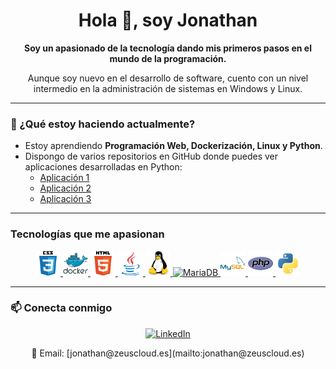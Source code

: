 <h1 align="center">Hola 👋, soy Jonathan</h1>

<p align="center">
  <strong>Soy un apasionado de la tecnología dando mis primeros pasos en el mundo de la programación.</strong>
</p>

<p align="center">
  Aunque soy nuevo en el desarrollo de software, cuento con un nivel intermedio en la administración de sistemas en Windows y Linux.
</p>

---

### 🚀 ¿Qué estoy haciendo actualmente?

- Estoy aprendiendo **Programación Web, Dockerización, Linux y Python**.
- Dispongo de varios repositorios en GitHub donde puedes ver aplicaciones desarrolladas en Python:
  - [Aplicación 1](https://github.com/tu_usuario/repositorio1)
  - [Aplicación 2](https://github.com/tu_usuario/repositorio2)
  - [Aplicación 3](https://github.com/tu_usuario/repositorio3)

---

### Tecnologías que me apasionan

<p align="center">
  <a href="https://www.w3schools.com/css/" target="_blank" rel="noreferrer">
    <img src="https://raw.githubusercontent.com/devicons/devicon/master/icons/css3/css3-original-wordmark.svg" alt="CSS3" width="40" height="40"/>
  </a>
  <a href="https://www.docker.com/" target="_blank" rel="noreferrer">
    <img src="https://raw.githubusercontent.com/devicons/devicon/master/icons/docker/docker-original-wordmark.svg" alt="Docker" width="40" height="40"/>
  </a>
  <a href="https://www.w3.org/html/" target="_blank" rel="noreferrer">
    <img src="https://raw.githubusercontent.com/devicons/devicon/master/icons/html5/html5-original-wordmark.svg" alt="HTML5" width="40" height="40"/>
  </a>
  <a href="https://www.java.com" target="_blank" rel="noreferrer">
    <img src="https://raw.githubusercontent.com/devicons/devicon/master/icons/java/java-original.svg" alt="Java" width="40" height="40"/>
  </a>
  <a href="https://www.linux.org/" target="_blank" rel="noreferrer">
    <img src="https://raw.githubusercontent.com/devicons/devicon/master/icons/linux/linux-original.svg" alt="Linux" width="40" height="40"/>
  </a>
  <a href="https://mariadb.org/" target="_blank" rel="noreferrer">
    <img src="https://www.vectorlogo.zone/logos/mariadb/mariadb-icon.svg" alt="MariaDB" width="40" height="40"/>
  </a>
  <a href="https://www.mysql.com/" target="_blank" rel="noreferrer">
    <img src="https://raw.githubusercontent.com/devicons/devicon/master/icons/mysql/mysql-original-wordmark.svg" alt="MySQL" width="40" height="40"/>
  </a>
  <a href="https://www.php.net" target="_blank" rel="noreferrer">
    <img src="https://raw.githubusercontent.com/devicons/devicon/master/icons/php/php-original.svg" alt="PHP" width="40" height="40"/>
  </a>
  <a href="https://www.python.org" target="_blank" rel="noreferrer">
    <img src="https://raw.githubusercontent.com/devicons/devicon/master/icons/python/python-original.svg" alt="Python" width="40" height="40"/>
  </a>
</p>

---

### 📫 Conecta conmigo

<p align="center">
  <a href="https://www.linkedin.com/in/jonathan-b-b4805a2a2" target="_blank" rel="noreferrer">
    <img src="https://raw.githubusercontent.com/rahuldkjain/github-profile-readme-generator/master/src/images/icons/Social/linked-in-alt.svg" alt="LinkedIn" width="40" height="40"/>
  </a>
</p>

<p align="center">
  📧 Email: [jonathan@zeuscloud.es](mailto:jonathan@zeuscloud.es)
</p>
